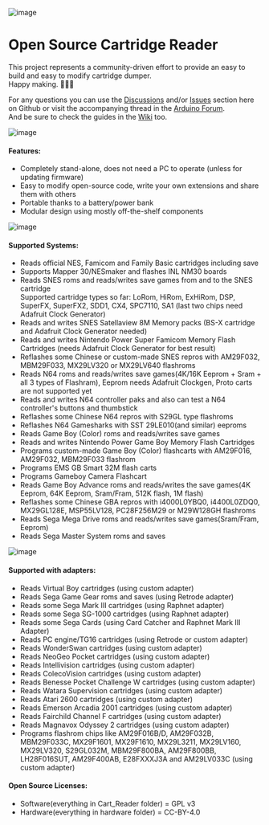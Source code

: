 ![image](https://dl.dropboxusercontent.com/s/ioc5oewzcuvs8nz/logos.png?dl=1)   

# Open Source Cartridge Reader
This project represents a community-driven effort to provide an easy to build and easy to modify cartridge dumper.     
Happy making. 🔧🔨😊     

For any questions you can use the [Discussions](https://github.com/sanni/cartreader/discussions) and/or [Issues](https://github.com/sanni/cartreader/issues) section here on Github or visit the accompanying thread in the [Arduino Forum](http://forum.arduino.cc/index.php?topic=158974.9001).    
And be sure to check the guides in the [Wiki](https://github.com/sanni/cartreader/wiki) too.    

![image](https://dl.dropboxusercontent.com/s/3lrn7xh3f7h6jre/HW5_front.png?dl=1)   

#### Features:  
- Completely stand-alone, does not need a PC to operate (unless for updating firmware)    
- Easy to modify open-source code, write your own extensions and share them with others      
- Portable thanks to a battery/power bank  
- Modular design using mostly off-the-shelf components    

![image](https://dl.dropboxusercontent.com/s/w99hewh6ors3awb/HW5_side.png?dl=1)   

#### Supported Systems:    
- Reads official NES, Famicom and Family Basic cartridges including save    
- Supports Mapper 30/NESmaker and flashes INL NM30 boards        
- Reads SNES roms and reads/writes save games from and to the SNES cartridge  
  Supported cartridge types so far: LoRom, HiRom, ExHiRom, DSP, SuperFX, SuperFX2, SDD1, CX4, SPC7110, SA1 (last two chips need Adafruit Clock Generator)     
- Reads and writes SNES Satellaview 8M Memory packs (BS-X cartridge and Adafruit Clock Generator needed)   
- Reads and writes Nintendo Power Super Famicom Memory Flash Cartridges (needs Adafruit Clock Generator for best result)  
- Reflashes some Chinese or custom-made SNES repros with AM29F032, MBM29F033, MX29LV320 or MX29LV640 flashroms     
- Reads N64 roms and reads/writes save games(4K/16K Eeprom + Sram + all 3 types of Flashram), Eeprom needs Adafruit Clockgen, Proto carts are not supported yet    
- Reads and writes N64 controller paks and also can test a N64 controller's buttons and thumbstick   
- Reflashes some Chinese N64 repros with S29GL type flashroms   
- Reflashes N64 Gamesharks with SST 29LE010(and similar) eeproms     
- Reads Game Boy (Color) roms and reads/writes save games   
- Reads and writes Nintendo Power Game Boy Memory Flash Cartridges   
- Programs custom-made Game Boy (Color) flashcarts with AM29F016, AM29F032, MBM29F033 flashrom   
- Programs EMS GB Smart 32M flash carts    
- Programs Gameboy Camera Flashcart      
- Reads Game Boy Advance roms and reads/writes the save games(4K Eeprom, 64K Eeprom, Sram/Fram, 512K flash, 1M flash)  
- Reflashes some Chinese GBA repros with i4000L0YBQ0, i4400L0ZDQ0, MX29GL128E, MSP55LV128, PC28F256M29 or M29W128GH flashroms    
- Reads Sega Mega Drive roms and reads/writes save games(Sram/Fram, Eeprom)    
- Reads Sega Master System roms and saves   

![image](https://dl.dropboxusercontent.com/s/oi7c2radgblylyz/HW5_slots.png?dl=1)  

#### Supported with adapters:    
- Reads Virtual Boy cartridges (using custom adapter)   
- Reads Sega Game Gear roms and saves (using Retrode adapter)    
- Reads some Sega Mark III cartridges (using Raphnet adapter)  
- Reads some Sega SG-1000 cartridges (using Raphnet adapter)      
- Reads some Sega Cards (using Card Catcher and Raphnet Mark III Adapter)   
- Reads PC engine/TG16 cartridges (using Retrode or custom adapter)   
- Reads WonderSwan cartridges (using custom adapter)   
- Reads NeoGeo Pocket cartridges (using custom adapter)    
- Reads Intellivision cartridges (using custom adapter)    
- Reads ColecoVision cartridges (using custom adapter)    
- Reads Benesse Pocket Challenge W cartridges (using custom adapter)    
- Reads Watara Supervision cartridges (using custom adapter)    
- Reads Atari 2600 cartridges (using custom adapter)    
- Reads Emerson Arcadia 2001 cartridges (using custom adapter)    
- Reads Fairchild Channel F cartridges (using custom adapter)    
- Reads Magnavox Odyssey 2 cartridges (using custom adapter)    
- Programs flashrom chips like AM29F016B/D, AM29F032B, MBM29F033C, MX29F1601, MX29F1610, MX29L3211, MX29LV160, MX29LV320, S29GL032M, MBM29F800BA, AM29F800BB, LH28F016SUT, AM29F400AB, E28FXXXJ3A and AM29LV033C (using custom adapter)       

#### Open Source Licenses:    
- Software(everything in Cart_Reader folder) = GPL v3   
- Hardware(everything in hardware folder) = CC-BY-4.0   
